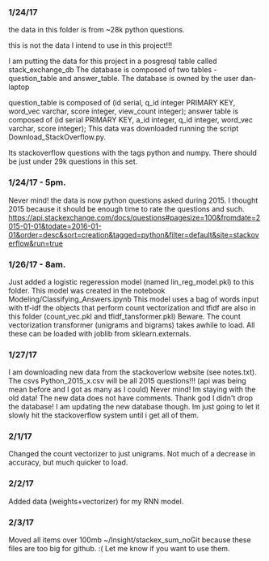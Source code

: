 ### 1/24/17
the data in this folder is from ~28k python questions.

this is not the data I intend to use in this project!!!

I am putting the data for this project in a posgresql table called stack_exchange_db
The database is composed of two tables - question_table and answer_table.
The database is owned by the user dan-laptop

question_table is composed of (id serial, q_id integer PRIMARY KEY, word_vec varchar, score integer, view_count integer);
answer table is composed of (id serial PRIMARY KEY, a_id integer, q_id integer, word_vec varchar, score integer);
This data was downloaded running the script Download_StackOverflow.py.

Its stackoverflow questions with the tags python and numpy. There should be just under 29k questions in this set.

### 1/24/17 - 5pm.
Never mind! the data is now python questions asked during 2015. I thought 2015 because it should be enough time to rate the questions and such.
https://api.stackexchange.com/docs/questions#pagesize=100&fromdate=2015-01-01&todate=2016-01-01&order=desc&sort=creation&tagged=python&filter=default&site=stackoverflow&run=true

### 1/26/17 - 8am.
Just added a logistic regeression model (named lin_reg_model.pkl) to this folder. This model was created in the notebook Modeling/Classifying_Answers.ipynb
This model uses a bag of words input with tf-idf the objects that perform count vectorization and tfidf are also in this folder (count_vec.pkl and tfidf_tansformer.pkl)
Beware. The count vectorization transformer (unigrams and bigrams) takes awhile to load.
All these can be loaded with joblib from sklearn.externals.

### 1/27/17
I am downloading new data from the stackoverlow website (see notes.txt). The csvs Python_2015_x.csv will be all 2015 questions!!! (api was being mean before and I got as many as I could)
Never mind! Im staying with the old data! The new data does not have comments. Thank god I didn't drop the database!
I am updating the new database though. Im just going to let it slowly hit the stackoverflow system until i get all of them.

### 2/1/17
Changed the count vectorizer to just unigrams. Not much of a decrease in accuracy, but much quicker to load.

### 2/2/17
Added data (weights+vectorizer) for my RNN model.

### 2/3/17
Moved all items over 100mb ~/Insight/stackex_sum_noGit because these files are too big for github. :( Let me know if you want to use them.

